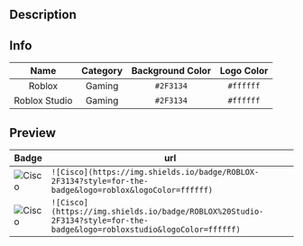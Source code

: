 ## Description
<!-- Render is a ....  -->

## Info
<!-- This is an example. Replace with badge details-->
|Name|Category|Background Color|Logo Color|
|:--:|:--:|:--:|:--:|
Roblox|Gaming| `#2F3134`|`#ffffff`
Roblox Studio|Gaming| `#2F3134`|`#ffffff`

## Preview
<!-- This is an example. Replace with badge url-->
| Badge | url |
| ----- | --- |
| ![Cisco](https://img.shields.io/badge/ROBLOX-2F3134?style=for-the-badge&logo=roblox&logoColor=ffffff) | `![Cisco](https://img.shields.io/badge/ROBLOX-2F3134?style=for-the-badge&logo=roblox&logoColor=ffffff)` |
| ![Cisco](https://img.shields.io/badge/ROBLOX%20Studio-2F3134?style=for-the-badge&logo=robloxstudio&logoColor=ffffff) | `![Cisco](https://img.shields.io/badge/ROBLOX%20Studio-2F3134?style=for-the-badge&logo=robloxstudio&logoColor=ffffff)` |